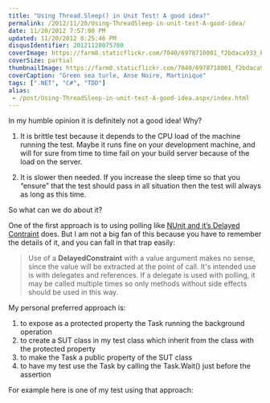 ```yaml
---
title: "Using Thread.Sleep() in Unit Test! A good idea?"
permalink: /2012/11/20/Using-ThreadSleep-in-unit-test-A-good-idea/
date: 11/20/2012 7:57:00 PM
updated: 11/20/2012 8:25:46 PM
disqusIdentifier: 20121120075700
coverImage: https://farm8.staticflickr.com/7040/6978718001_f2bdaca933_b.jpg
coverSize: partial
thumbnailImage: https://farm8.staticflickr.com/7040/6978718001_f2bdaca933_q.jpg
coverCaption: "Green sea turle, Anse Noire, Martinique"
tags: [".NET", "C#", "TDD"]
alias:
 - /post/Using-ThreadSleep-in-unit-test-A-good-idea.aspx/index.html
---
```

<!-- [![Turtle](http://farm8.staticflickr.com/7040/6978718001_f2bdaca933_m.jpg)](http://www.flickr.com/photos/laurentkempe/6978718001/ "Turtle by Laurent Kempé, on Flickr") -->
In my humble opinion it is definitely not a good idea! Why?

1.  It is brittle test because it depends to the CPU load of the machine running the test. Maybe it runs fine on your development machine, and will for sure from time to time fail on your build server because of the load on the server. 
<!-- more -->
2.  It is slower then needed. If you increase the sleep time so that you “ensure” that the test should pass in all situation then the test will always as long as this time.   

So what can we do about it?

One of the first approach is to using polling like [NUnit and it’s Delayed Contraint](http://www.nunit.org/index.php?p=delayedConstraint&r=2.6) does. But I am not a big fan of this because you have to remember the details of it, and you can fall in that trap easily:

> Use of a **DelayedConstraint** with a value argument makes no sense, since the value will be extracted at the point of call. It's intended use is with delegates and references. If a delegate is used with polling, it may be called multiple times so only methods without side effects should be used in this way.

My personal preferred approach is:

1.  to expose as a protected property the Task running the background operation 
2.  to create a SUT class in my test class which inherit from the class with the protected property 
3.  to make the Task a public property of the SUT class 
4.  to have my test use the Task by calling the Task.Wait() just before the assertion   

For example here is one of my test using that approach:

<script src="https://gist.github.com/4117094.js"> </script>
